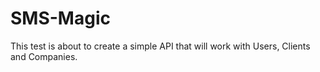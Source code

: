 # SMS-Magic
This test is about to create a simple API that will work with Users, Clients and Companies.
